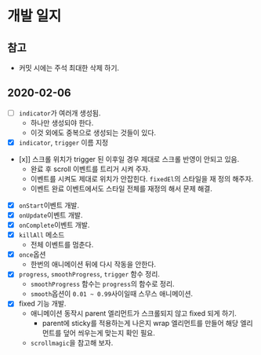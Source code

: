 # 개발 일지

## 참고
* 커밋 시에는 주석 최대한 삭제 하기.

## 2020-02-06
* [ ] `indicator`가 여러개 생성됨.
   * 하나만 생성되야 한다.
   * 이것 외에도 중복으로 생성되는 것들이 있다.
* [x] `indicator`, `trigger` 이름 지정
* [x]] 스크롤 위치가 trigger 된 이후일 경우 제대로 스크롤 반영이 안되고 있음.
   * 완료 후 scroll 이벤트를 트리거 시켜 주자.
   * 이벤트를 시켜도 제대로 위치가 안잡힌다. `fixedEl`의 스타일을 재 정의 해주자.
   * 이벤트 완료 이벤트에서도 스타일 전체를 재정의 해서 문제 해결.
* [x] `onStart`이벤트 개발.
* [x] `onUpdate`이벤트 개발.
* [x] `onComplete`이벤트 개발.
* [X] `killAll` 메소드
   * 전체 이벤트를 멈춘다.
* [x] `once`옵션
   * 한번의 애니메이션 뒤에 다시 작동을 안한다.
* [X] `progress`, `smoothProgress`, `trigger` 함수 정리.
   * `smoothProgress` 함수는 `progress`의 함수로 정리.
   * `smooth`옵션이 `0.01 ~ 0.99`사이일때 스무스 애니메이션.
* [X] fixed 기능 개발.
   * 애니메이션 동작시 parent 엘리먼트가 스크롤되지 않고 fixed 되게 하기.
      * parent에 sticky를 적용하는게 나은지 wrap 엘리먼트를 만들어 해당 엘리먼트를 덮어 씌우는게 맞는지 확인 필요.
   * `scrollmagic`을 참고해 보자.

